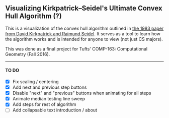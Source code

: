 ## Visualizing Kirkpatrick–Seidel's Ultimate Convex Hull Algorithm (?)

This is a visualization of the convex hull algorithm outlined in [the 1983 paper from David Kirkpatrick and Raimund Seidel](http://hdl.handle.net/1813/6417). It serves as a tool to learn how the algorithm works and is intended for anyone to view (not just CS majors).

This was done as a final project for Tufts' COMP-163: Computational Geometry (Fall 2016).

* * *

#### TO DO

- [x] Fix scaling / centering
- [x] Add next and previous step buttons
- [x] Disable "next" and "previous" buttons when animating for all steps
- [x] Animate median testing line sweep
- [x] Add steps for rest of algorithm
- [ ] Add collapsable text introduction / about
